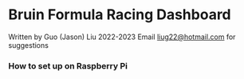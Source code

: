 # Bruin Formula Racing Dashboard
Written by Guo (Jason) Liu 2022-2023
Email liug22@hotmail.com for suggestions
 
### How to set up on Raspberry Pi
